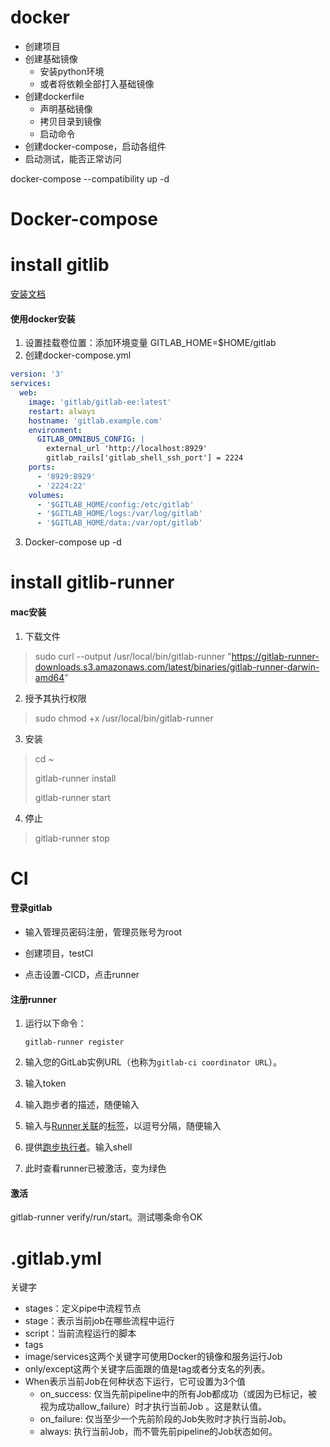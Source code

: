 # docker

* 创建项目
* 创建基础镜像
  * 安装python环境
  * 或者将依赖全部打入基础镜像
* 创建dockerfile
  * 声明基础镜像
  * 拷贝目录到镜像
  * 启动命令
* 创建docker-compose，启动各组件 
* 启动测试，能否正常访问

docker-compose --compatibility up -d

# Docker-compose



# install gitlib

[安装文档](https://docs.gitlab.com/runner/install/osx.html)

#### 使用docker安装

1. 设置挂载卷位置：添加环境变量 GITLAB_HOME=$HOME/gitlab
2. 创建docker-compose.yml

```yml
version: '3'
services:
  web:
    image: 'gitlab/gitlab-ee:latest'
    restart: always
    hostname: 'gitlab.example.com'
    environment:
      GITLAB_OMNIBUS_CONFIG: |
        external_url 'http://localhost:8929'
        gitlab_rails['gitlab_shell_ssh_port'] = 2224
    ports:
      - '8929:8929'
      - '2224:22'
    volumes:
      - '$GITLAB_HOME/config:/etc/gitlab'
      - '$GITLAB_HOME/logs:/var/log/gitlab'
      - '$GITLAB_HOME/data:/var/opt/gitlab'
```

3. Docker-compose up -d

# install gitlib-runner

#### mac安装

1. 下载文件

> sudo curl --output /usr/local/bin/gitlab-runner "https://gitlab-runner-downloads.s3.amazonaws.com/latest/binaries/gitlab-runner-darwin-amd64"

2. 授予其执行权限

> sudo chmod +x /usr/local/bin/gitlab-runner

3. 安装

> cd ~ 
>
> gitlab-runner install 
>
> gitlab-runner start

4. 停止

> gitlab-runner stop

# CI

#### 登录gitlab

* 输入管理员密码注册，管理员账号为root

* 创建项目，testCI
* 点击设置-CICD，点击runner

#### 注册runner

1. 运行以下命令：

   ```
   gitlab-runner register
   ```

2. 输入您的GitLab实例URL（也称为`gitlab-ci coordinator URL`）。

3. 输入token

4. 输入跑步者的描述，随便输入

5. 输入与[Runner关联](https://docs.gitlab.com/ee/ci/runners/#using-tags)的[标签](https://docs.gitlab.com/ee/ci/runners/#using-tags)，以逗号分隔，随便输入

6. 提供[跑步执行者](https://docs.gitlab.com/runner/executors/README.html)。输入shell

7. 此时查看runner已被激活，变为绿色

#### 激活

gitlab-runner verify/run/start。测试哪条命令OK

# .gitlab.yml

关键字

* stages：定义pipe中流程节点
* stage：表示当前job在哪些流程中运行
* script：当前流程运行的脚本
* tags
* image/services这两个关键字可使用Docker的镜像和服务运行Job
* only/except这两个关键字后面跟的值是tag或者分支名的列表。
* When表示当前Job在何种状态下运行，它可设置为3个值
  * on_success: 仅当先前pipeline中的所有Job都成功（或因为已标记，被视为成功allow_failure）时才执行当前Job 。这是默认值。
  * on_failure: 仅当至少一个先前阶段的Job失败时才执行当前Job。
  * always: 执行当前Job，而不管先前pipeline的Job状态如何。



